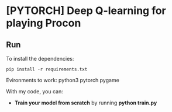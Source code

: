 # [PYTORCH] Deep Q-learning for playing Procon
## Run

To install the dependencies: 
```
pip install -r requirements.txt
```
Evironments to work:
python3
pytorch
pygame

With my code, you can:
* **Train your model from scratch** by running **python train.py**
